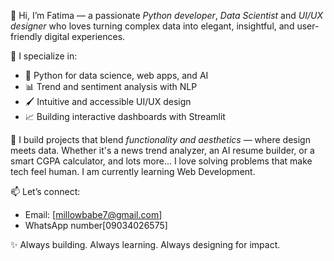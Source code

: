 👋 Hi, I’m Fatima — a passionate *Python developer*, *Data Scientist* and *UI/UX designer*
 who loves turning complex data into elegant, insightful, and user-friendly digital experiences.

🧠 I specialize in:
- 🐍 Python for data science, web apps, and AI
- 📊 Trend and sentiment analysis with NLP
- 🖌 Intuitive and accessible UI/UX design
- 📈 Building interactive dashboards with Streamlit

🚀 I build projects that blend *functionality and aesthetics* — where design meets data. 
Whether it's a news trend analyzer, an AI resume builder, or a smart CGPA calculator, and lots more...
 I love solving problems that make tech feel human. I am currently learning Web Development.

📫 Let’s connect:
- Email: [millowbabe7@gmail.com]
- WhatsApp number[09034026575]

✨ Always building. Always learning. Always designing for impact.
<!--
**Fatima957/Fatima957** is a ✨ _special_ ✨ repository because its `README.md` (this file) appears on your GitHub profile.

Here are some ideas to get you started:

- 🔭 I’m currently working on ...
- 🌱 I’m currently learning ...
- 👯 I’m looking to collaborate on ...
- 🤔 I’m looking for help with ...
- 💬 Ask me about ...
- 📫 How to reach me: ...
- 😄 Pronouns: ...
- ⚡ Fun fact: ...
-->
